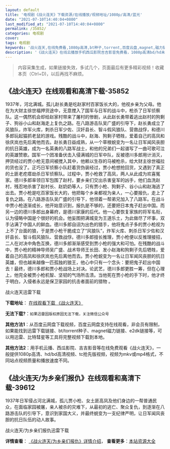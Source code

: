 ```yaml
---
layout: default
title: '电视剧《战火连天》下载资源/在线播放/视频地址/1080p/高清/蓝光'
date: "2021-07-10T14:40:04+0800"
last_modified_at: "2021-07-10T14:40:04+0800"
permalink: /35852/
categories: 电视剧
cover:
tags: 电视剧
keywords: '战火连天,在线免费看,1080p高清,bt种子,torrent,百度云盘,magnet,磁力链,迅雷下载资源'
description: '《战火连天》在线云播放手机西瓜影院吉吉影音免费看，1080p高清bd/hd未删减完整版和tc抢先枪版，mkv/mp4格式，附带bt/torrent种子、magnet/磁力链、百度云盘、网盘资源迅雷下载链接'
---
```


>内容采集生成，如果链接失效，多试几个，页面最后有更多精彩视频！收藏本页（Ctrl+D)，以后再找不麻烦。


## 《战火连天》在线观看和高清下载-35852

1937年，河北满城。孤儿赵长勇是吃赵家村百家饭长大的，他视乡亲为父母。他在为大财主徐世福押货途中，无意搅入了国军与日军的战斗中，枪杀了日军侦察队。这一偶然机会却给赵家村带来了屠村的惨剧，从此赵长勇带着逃出赵村的狗剩子、狗谷小山和赵海走上复仇之路。在八路游击队吴广盛的引导下，赵长勇成立了风狼队，炸军火库，刺杀日军少佐、汉奸县长、智斗假风狼队、营救战俘，和德川多郎玩起猫抓老鼠的游戏。残酷的战斗中，赵海、狗剩子牺牲，爱着自己的高凤和徐庆岚也先后离他而去。赵长勇日益成熟，从一个草根蜕变为一名让日军闻风丧胆的抗日英雄，成为一名英勇的八路军战士，和他的兄弟们一起谱写了一曲可歌可泣的英雄赞歌。国军一个团准备伏击入侵满城的日军中队，反被德川多郎用计消灭，押货经过的贾小枪无意间被搅入其中，他赖以生存的马被枪杀，给大财主徐世福拉的货也没了。正巧日军侦察小队赶着货伪装经过，贾小枪想抢回货，又遇到了真正的土匪老疙瘩劫杀日军侦察队。过程中，贾小枪救了高凤，两人从此成为欢喜冤家。德川多郎率领日军包围了赵村，要乡亲们交出杀害皇军的凶手，他们血洗赵村，残忍地杀害了赵村长、赵奶奶等人，只有贾小枪、狗剩子、谷小山和赵海逃了出去。贾小枪是吃百家饭长大的，他把每个乡亲都视为亲人，一心要报仇，走上了复仇之路。在八路游击队吴广盛的引导下，他领着一帮弟兄加入了八路军。在战斗中贾小枪逐渐成长，他开始意识到，报仇是不够的，还要把日本鬼子赶出中国。而另一边的德川多郎出身幕府，是德川家康的后代。他一心要恢复家族的将军名衔，认为侵略中国是个很好的机会。他妄图把满城变为王道乐土，为此做尽了坏事，双手沾满了中国人的鲜血。德川多郎自诩为出色的猎手，他将鬼点子多的贾小枪视为上不了台面的狼，于是贾小枪干脆成立了“风狼队”，炸军火库、刺杀日军少佐和汉奸县长、智斗假风狼队、营救战俘。德川多郎擅长推理，贾小枪便以反推理接招，二人在对决中角色互换，德川多郎渐渐感受到贾小枪的强大和可怕。在残酷的战斗中，贾小枪的精神导师吴广盛、战术导师王长田、发小赵海和狗剩子先后牺牲，爱着自己的高凤和徐庆岚也先后离他而去。贾小枪蜕变为一名让日军闻风丧胆的抗日英雄，但也越来越像一匹孤独的狼王，他心中只有一个念头：要把鬼子赶出中国去！最终，德川多郎和贾小枪战场上对决。论武艺，德川多郎更胜一筹，但在心理上，他完全被贾小枪机智、坚韧的气场所击溃。当他死在贾小枪的手下时，他才终于明白，入侵者永远是保卫家园的抗击者面前的猎物 。


战火连天迅雷下载

**下载地址**： [在线观看下载 《战火连天》](https://www.993dy.com//vod-detail-id-36029.html) 


**无法下载?**：`如果迅雷因版权原因无法下载，关注微信公众号 `

**其他方法1**：从百度云网盘下载视频，百度云网盘支持在线观看，非会员有限制，如果能找到迅雷下载链接、bt/torrent种子、magnet磁力链接、e2dk链接等，可以用迅雷、比特彗星等工具将完整视频下载到本地。

**其他方法2**：用手机云播、西瓜影院、吉吉影音等在线免费观看《战火连天》，一般提供1080p高清、hd/bd高清视频、tc抢先版视频，视频为mkv或mp4格式，不同站点视频质量和播放速度不同。


## 《战火连天/为乡亲们报仇》在线观看和高清下载-39612

1937年日军侵占河北满城，孤儿贾小枪、女土匪高凤及他们身边的一帮普通民众，在面临家园被屠，亲人被杀的灾难下，从最初的逃亡、聚众复仇，到逐渐在八路游击队的引导下，意识到家国大义，并最终蜕变为一支纪律严明，让日军闻风丧胆的抗日队伍的动人故事。<!---剧情end--->


战火连天/为乡亲们报仇迅雷下载

**详情查看**： [《战火连天/为乡亲们报仇》详情介绍](/movie/39612/)， **查看更多**：[本站资源大全](/movie/t/all/)

